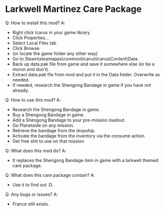 # Larkwell Martinez Care Package
Q: How to install this mod?
A:
- Right click Icarus in your game library
- Click Properties...
- Select Local Files tab
- Click Browse
- (or locate the game folder any other way)
- Go to Steam\steamapps\common\Icarus\Icarus\Content\Data.
- Back up data.pak file from game and save it somewhere else (or be a moron and don't).
- Extract data.pak file from mod and put it in the Data folder. Overwrite as needed.
- If needed, research the Shengong Bandage in game if you have not already.

Q: How to use this mod?
A:
- Research the Shengong Bandage in game.
- Buy a Shengong Bandage in game.
- Add a Shengong Bandage to your pre-mission loadout.
- Go Planetside on any mission.
- Retrieve the bandage from the dropship.
- Activate the bandage from the inventory via the consume action.
- Get free shit to use on that mission

Q: What does this mod do?
A:
- It replaces the Shengong Bandage item in game with a larkwell themed care package.

Q: What does this care package contain?
A:
- Use it to find out :D.

Q: Any bugs or issues?
A:
- France still exists.

